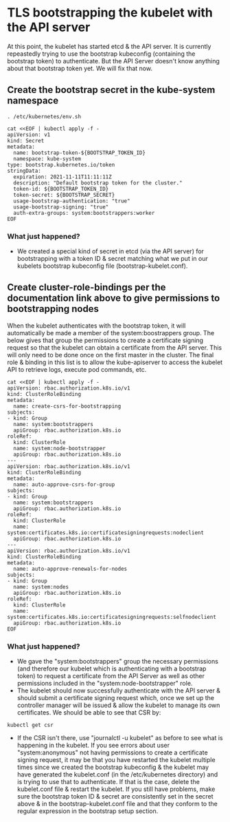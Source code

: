 # TLS bootstrapping the kubelet with the API server
At this point, the kubelet has started etcd & the API server. It is currently repeastedly trying to use the bootstrap kubeconfig (containing the bootstrap token) to authenticate. But the API Server doesn't know anything about that bootstrap token yet. We will fix that now.

## Create the bootstrap secret in the kube-system namespace
```
. /etc/kubernetes/env.sh

cat <<EOF | kubectl apply -f -
apiVersion: v1
kind: Secret
metadata:
  name: bootstrap-token-${BOOTSTRAP_TOKEN_ID}
  namespace: kube-system
type: bootstrap.kubernetes.io/token
stringData:
  expiration: 2021-11-11T11:11:11Z
  description: "Default bootstrap token for the cluster."
  token-id: ${BOOTSTRAP_TOKEN_ID}
  token-secret: ${BOOTSTRAP_SECRET}
  usage-bootstrap-authentication: "true"
  usage-bootstrap-signing: "true"
  auth-extra-groups: system:bootstrappers:worker
EOF
```
### What just happened?
- We created a special kind of secret in etcd (via the API server) for bootstrapping with a token ID & secret matching what we put in our kubelets bootstrap kubeconfig file (bootstrap-kubelet.conf).

## Create cluster-role-bindings per the documentation link above to give permissions to bootstrapping nodes
When the kubelet authenticates with the bootstrap token, it will automatically be made a member of the system:boostrappers group.
The below gives that group the permissions to create a certificate signing request so that the kubelet can obtain a certificate from the API server.
This will only need to be done once on the first master in the cluster.
The final role & binding in this list is to allow the kube-apiserver to access the kubelet API to retrieve logs, execute pod commands, etc.
```
cat <<EOF | kubectl apply -f -
apiVersion: rbac.authorization.k8s.io/v1
kind: ClusterRoleBinding
metadata:
  name: create-csrs-for-bootstrapping
subjects:
- kind: Group
  name: system:bootstrappers
  apiGroup: rbac.authorization.k8s.io
roleRef:
  kind: ClusterRole
  name: system:node-bootstrapper
  apiGroup: rbac.authorization.k8s.io
---
apiVersion: rbac.authorization.k8s.io/v1
kind: ClusterRoleBinding
metadata:
  name: auto-approve-csrs-for-group
subjects:
- kind: Group
  name: system:bootstrappers
  apiGroup: rbac.authorization.k8s.io
roleRef:
  kind: ClusterRole
  name: system:certificates.k8s.io:certificatesigningrequests:nodeclient
  apiGroup: rbac.authorization.k8s.io
---
apiVersion: rbac.authorization.k8s.io/v1
kind: ClusterRoleBinding
metadata:
  name: auto-approve-renewals-for-nodes
subjects:
- kind: Group
  name: system:nodes
  apiGroup: rbac.authorization.k8s.io
roleRef:
  kind: ClusterRole
  name: system:certificates.k8s.io:certificatesigningrequests:selfnodeclient
  apiGroup: rbac.authorization.k8s.io
EOF
```
### What just happened?
- We gave the "system:bootstrappers" group the necessary permissions (and therefore our kubelet which is authenticating with a bootstrap token) to request a certificate from the API Server as well as other permissions included in the "system:node-bootstrapper" role.
- The kubelet should now successfully authenticate with the API server & should submit a certificate signing request which, once we set up the controller manager will be issued & allow the kubelet to manage its own certificates. We should be able to see that CSR by:
```
kubectl get csr
```
- If the CSR isn't there, use "journalctl -u kubelet" as before to see what is happening in the kubelet. If you see errors about user "system:anonymous" not having permissions to create a certificate signing request, it may be that you have restarted the kubelet multiple times since we created the bootstrap kubeconfig & the kubelet may have generated the kubelet.conf (in the /etc/kubernetes directory) and is trying to use that to authenticate. If that is the case, delete the kubelet.conf file & restart the kubelet. If you still have problems, make sure the bootstrap token ID & secret are consistently set in the secret above & in the bootstrap-kubelet.conf file and that they conform to the regular expression in the bootstrap setup section.
